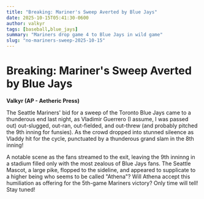 ```yaml
---
title: "Breaking: Mariner's Sweep Averted by Blue Jays"
date: 2025-10-15T05:41:30-0600
author: valkyr
tags: [baseball,blue_jays]
summary: "Mariners drop game 4 to Blue Jays in wild game"
slug: "no-mariners-sweep-2025-10-15"
---
```



# Breaking: Mariner's Sweep Averted by Blue Jays

**Valkyr (AP - Aetheric Press)**

The Seattle Mariners' bid for a sweep of the Toronto Blue Jays came to a thunderous
end last night, as Vladimir Guerrero (I assume, I was passed out) out-slugged, out-ran,
out-fielded, and out-threw (and probably pitched the 9th inning for funsies). As the
crowd dropped into stunned sileence as Vladdy hit for the cycle, punctuated by a
thunderous grand slam in the 8th inning!

A notable scene as the fans streamed to the exit, leaving the 9th inninng in a stadium
filled only with the most zealous of Blue Jays fans. The Seattle Mascot, a large pike,
flopped to the sideline, and appeared to supplicate to a higher being who seems to
be called "Athena"? Will Athena accept this humiliation as offering for the 5th-game
Mariners victory? Only time will tell! Stay tuned!
